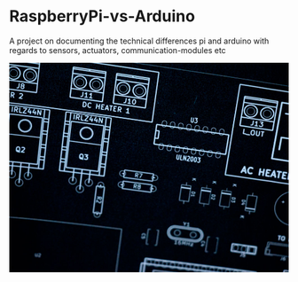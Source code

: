 # RaspberryPi-vs-Arduino
A project on documenting the technical differences pi and arduino with regards to sensors, actuators, communication-modules etc

![PCB circuit](img/emb_11.jpg)